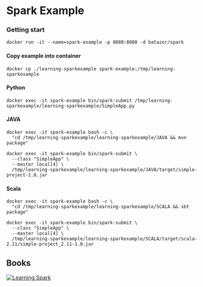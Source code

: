 # Spark Example

### Getting start

```
docker run -it --name=spark-example -p 8080:8080 -d batazor/spark
```

#### Copy example into container

```
docker cp ./learning-sparkexample spark-example:/tmp/learning-sparkexample
```

#### Python

```
docker exec -it spark-example bin/spark-submit /tmp/learning-sparkexample/learning-sparkexample/SimpleApp.py
```

#### JAVA

```
docker exec -it spark-example bash -c \
  "cd /tmp/learning-sparkexample/learning-sparkexample/JAVA && mvn package"

docker exec -it spark-example bin/spark-submit \
  --class "SimpleApp" \
  --master local[4] \
  /tmp/learning-sparkexample/learning-sparkexample/JAVA/target/simple-project-1.0.jar
```

#### Scala

```
docker exec -it spark-example bash -c \
  "cd /tmp/learning-sparkexample/learning-sparkexample/SCALA && sbt package"

docker exec -it spark-example bin/spark-submit \
  --class "SimpleApp" \
  --master local[4] \
  /tmp/learning-sparkexample/learning-sparkexample/SCALA/target/scala-2.11/simple-project_2.11-1.0.jar
```


## Books

[![Learning Spark](http://akamaicovers.oreilly.com/images/0636920028512/cat.gif)](http://www.jdoqocy.com/click-7645222-11260198?url=http%3A%2F%2Fshop.oreilly.com%2Fproduct%2F0636920028512.do%3Fcmp%3Daf-strata-books-videos-product_cj_9781449358600_%2525zp&cjsku=0636920028512)
